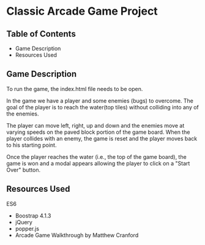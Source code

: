 # Classic Arcade Game Project

## Table of Contents

* Game Description
* Resources Used

## Game Description

To run the game, the index.html file needs to be open.

In the game we have a player and some enemies (bugs) to overcome. The goal of the player is to reach the water(top tiles) without colliding into any of the enemies.

The player can move left, right, up and down and the enemies move at varying speeds on the paved block portion of the game board.
When the player collides with an enemy, the game is reset and the player moves back to his starting point.

Once the player reaches the water (i.e., the top of the game board), the game is won and a modal appears allowing the player to click on a "Start Over" button.


## Resources Used

 ES6
* Boostrap 4.1.3
* jQuery
* popper.js
* Arcade Game Walkthrough by Matthew Cranford

